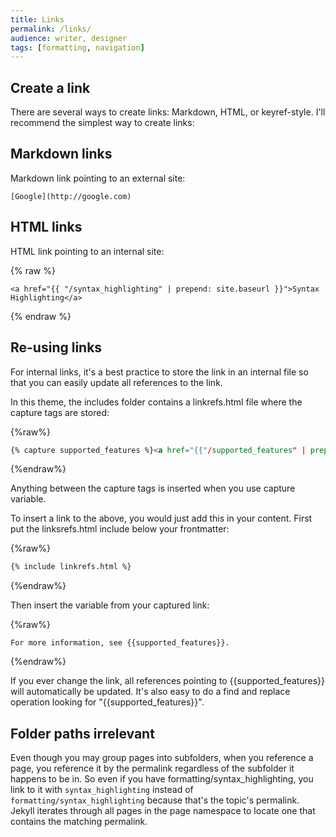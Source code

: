 ```yaml
---
title: Links
permalink: /links/
audience: writer, designer
tags: [formatting, navigation]
---
```


## Create a link

There are several ways to create links: Markdown, HTML, or keyref-style. I'll recommend the simplest way to create links:

## Markdown links

Markdown link pointing to an external site:

```
[Google](http://google.com)
```
## HTML links

HTML link pointing to an internal site:

{% raw %}
```
<a href="{{ "/syntax_highlighting" | prepend: site.baseurl }}">Syntax Highlighting</a>
```
{% endraw %}

## Re-using links

For internal links, it's a best practice to store the link in an internal file so that you can easily update all references to the link. 

In this theme, the includes folder contains a linkrefs.html file where the capture tags are stored:

{%raw%}
```html
{% capture supported_features %}<a href="{{"/supported_features" | prepend: site.baseurl}}">Supported Features</a>{% endcapture %}
```
{%endraw%}

Anything between the capture tags is inserted when you use capture variable. 

To insert a link to the above, you would just add this in your content. First put the linksrefs.html include below your frontmatter:

{%raw%}
```html
{% include linkrefs.html %}
```
{%endraw%}

Then insert the variable from your captured link:

{%raw%}
```
For more information, see {{supported_features}}.
```
{%endraw%}


If you ever change the link, all references pointing to {{supported_features}} will automatically be updated. It's also easy to do a find and replace operation looking for "{{supported_features}}".

## Folder paths irrelevant

Even though you may group pages into subfolders, when you reference a page, you reference it by the permalink regardless of the subfolder it happens to be in. So even if you have formatting/syntax_highlighting, you link to it with `syntax_highlighting` instead of `formatting/syntax_highlighting` because that's the topic's permalink. Jekyll iterates through all pages in the page namespace to locate one that contains the matching permalink. 
